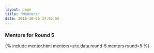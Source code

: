 ```yaml
---
layout: page
title: "Mentors"
date: 2016-10-06 14:05:56
---
```


### Mentors for Round 5

{% include mentor.html mentors=site.data.round-5.mentors round=5 %}
